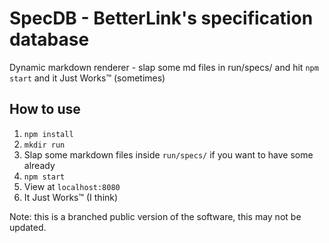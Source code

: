 # SpecDB - BetterLink's specification database

Dynamic markdown renderer - slap some md files in run/specs/ and hit `npm start` and it Just Works™ (sometimes)

## How to use

1. `npm install`
2. `mkdir run`
3. Slap some markdown files inside `run/specs/` if you want to have some already
4. `npm start`
5. View at `localhost:8080`
6. It Just Works™ (I think)

Note: this is a branched public version of the software, this may not be updated.

